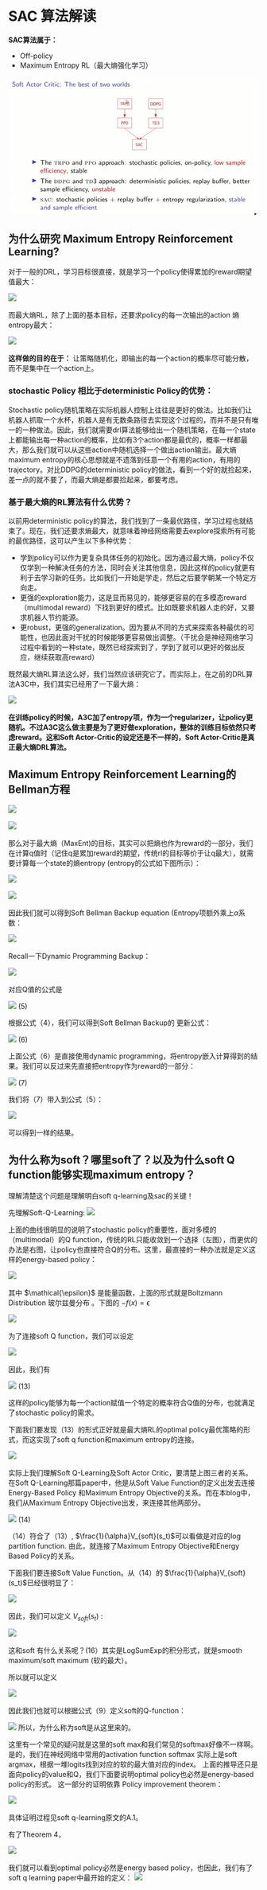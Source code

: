 # SAC 算法解读

**SAC算法属于：**

* Off-policy 
* Maximum Entropy RL（最大熵强化学习）

![img.png](img.png)

## 为什么研究 Maximum Entropy Reinforcement Learning?

对于一般的DRL，学习目标很直接，就是学习一个policy使得累加的reward期望值最大：

![](https://www.zhihu.com/equation?tex=%5Cpi%5E%2A%3D%5Carg%5Cmax_%7B%5Cpi%7D%5Cmathbb%7BE%7D_%7B%28s_t%2Ca_t%29%5Csim%5Crho_%5Cpi%7D%5B%5Csum_%7Bt%7D%7BR%28s_t%2Ca_t%29%7D%5D)

而最大熵RL，除了上面的基本目标，还要求policy的每一次输出的action 熵entropy最大：

![](https://www.zhihu.com/equation?tex=%5Cpi%5E%2A%3D%5Carg%5Cmax_%7B%5Cpi%7D%5Cmathbb%7BE%7D_%7B%28s_t%2Ca_t%29%5Csim+%5Crho_%5Cpi%7D%5B%5Csum_%7Bt%7D%7B%5Cunderbrace%7BR%28s_t%2Ca_t%29%7D_%7Breward%7D%7D+%2B%5Calpha%5Cunderbrace%7B+H%28%5Cpi%28%5Ccdot%7Cs_t%29%29%7D_%7Bentropy%7D%5D)

**这样做的目的在于：** 让策略随机化，即输出的每一个action的概率尽可能分散，而不是集中在一个action上。

### stochastic Policy 相比于deterministic Policy的优势：
Stochastic policy随机策略在实际机器人控制上往往是更好的做法。比如我们让机器人抓取一个水杯，机器人是有无数条路径去实现这个过程的，而并不是只有唯一的一种做法。因此，我们就需要drl算法能够给出一个随机策略，在每一个state上都能输出每一种action的概率，比如有3个action都是最优的，概率一样都最大，那么我们就可以从这些action中随机选择一个做出action输出。最大熵maximum entropy的核心思想就是不遗落到任意一个有用的action，有用的trajectory。对比DDPG的deterministic policy的做法，看到一个好的就捡起来，差一点的就不要了，而最大熵是都要捡起来，都要考虑。

### 基于最大熵的RL算法有什么优势？

以前用deterministic policy的算法，我们找到了一条最优路径，学习过程也就结束了。现在，我们还要求熵最大，就意味着神经网络需要去explore探索所有可能的最优路径，这可以产生以下多种优势：

* 学到policy可以作为更复杂具体任务的初始化。因为通过最大熵，policy不仅仅学到一种解决任务的方法，同时会关注其他信息，因此这样的policy就更有利于去学习新的任务。比如我们一开始是学走，然后之后要学朝某一个特定方向走。
* 更强的exploration能力，这是显而易见的，能够更容易的在多模态reward（multimodal reward）下找到更好的模式。比如既要求机器人走的好，又要求机器人节约能源。
* 更robust，更强的generalization。因为要从不同的方式来探索各种最优的可能性，也因此面对干扰的时候能够更容易做出调整。（干扰会是神经网络学习过程中看到的一种state，既然已经探索到了，学到了就可以更好的做出反应，继续获取高reward）

既然最大熵RL算法这么好，我们当然应该研究它了。而实际上，在之前的DRL算法A3C中，我们其实已经用了一下最大熵：

![](https://pic2.zhimg.com/v2-32c83d601505127b91fa7fadb58de479_b.jpg)

**在训练policy的时候，A3C加了entropy项，作为一个regularizer，让policy更随机。不过A3C这么做主要是为了更好做exploration，整体的训练目标依然只考虑reward。这和Soft Actor-Critic的设定还是不一样的，Soft Actor-Critic是真正最大熵DRL算法。**

## Maximum Entropy Reinforcement Learning的Bellman方程

![](https://pic4.zhimg.com/v2-a3f0b9c228619f48a532b5edf3dc3dab_b.jpg)

![](https://www.zhihu.com/equation?tex=q_%5Cpi%28s%2Ca%29%3Dr%28s%2Ca%29%2B%5Cgamma%5Csum_%7Bs%27%5Cin%5Cmathcal%7BS%7D%7D%5Cmathcal%7BP%7D_%7Bss%27%7D%5E%7Ba%7D%5Csum_%7Ba%27%5Cin%5Cmathcal%7BA%7D%7D%5Cpi%28a%27%7Cs%27%29q_%5Cpi%28s%27%2Ca%27%29)

那么对于最大熵（MaxEnt)的目标，其实可以把熵也作为reward的一部分，我们在计算q值时（记住q是累加reward的期望，传统rl的目标等价于让q最大），就需要计算每一个state的熵entropy (entropy的公式如下图所示）：

![](https://pic1.zhimg.com/v2-dcee5ef22e5784ce05725bdfa4cd3f18_b.jpg)

![](https://pic1.zhimg.com/v2-f9b6d1e0a425ba5402553fa28871e908_b.jpg)

因此我们就可以得到Soft Bellman Backup equation (Entropy项额外乘上$\alpha$系数：

![](https://www.zhihu.com/equation?tex=q_%5Cpi%28s%2Ca%29%3Dr%28s%2Ca%29%2B%5Cgamma%5Csum_%7Bs%27%5Cin%5Cmathcal%7BS%7D%7D%5Cmathcal%7BP%7D_%7Bss%27%7D%5E%7Ba%7D%5Csum_%7Ba%27%5Cin%5Cmathcal%7BA%7D%7D%5Cpi%28a%27%7Cs%27%29%28q_%5Cpi%28s%27%2Ca%27%29-%5Calpha%5Clog+%28%5Cpi%28a%27%7Cs%27%29%29)

Recall一下Dynamic Programming Backup：

![](https://pic4.zhimg.com/v2-b7eab8910a70407552c621f33bb87ddf_b.jpg)

对应Q值的公式是

![](https://www.zhihu.com/equation?tex=Q%28s_t%2Ca_t%29%3Dr%28s_t%2Ca_t%29+%2B+%5Cgamma%5Cmathbb%7BE%7D_%7Bs_%7Bt%2B1%7D%2Ca_%7Bt%2B1%7D%7D%5BQ%28s_%7Bt%2B1%7D%2Ca_%7Bt%2B1%7D%29%5D) (5)

根据公式（4），我们可以得到Soft Bellman Backup的 更新公式：

![](https://www.zhihu.com/equation?tex=Q_%7Bsoft%7D%28s_t%2Ca_t%29%3Dr%28s_t%2Ca_t%29+%2B+%5Cgamma%5Cmathbb%7BE%7D_%7Bs_%7Bt%2B1%7D%2Ca_%7Bt%2B1%7D%7D%5BQ_%7Bsoft%7D%28s_%7Bt%2B1%7D%2Ca_%7Bt%2B1%7D%29-%5Calpha+%5Clog%28%5Cpi%28a_%7Bt%2B1%7D%7Cs_%7Bt%2B1%7D%29%29%5D) (6)

上面公式（6）是直接使用dynamic programming，将entropy嵌入计算得到的结果。我们可以反过来先直接把entropy作为reward的一部分：

![](https://www.zhihu.com/equation?tex=r_%7Bsoft%7D%28s_t%2Ca_t%29%3Dr%28s_t%2Ca_t%29%2B%5Cgamma%5Calpha%5Cmathbb%7BE%7D_%7Bs_%7Bt%2B1%7D%5Csim%5Crho%7DH%28%5Cpi%28%5Ccdot%7Cs_%7Bt%2B1%7D%29%29) (7)

我们将（7）带入到公式（5）：

![](https://www.zhihu.com/equation?tex=%5Cbegin%7Bequation%7D+%5Cbegin%7Bsplit%7D+Q_%7Bsoft%7D%28s_t%2Ca_t%29%26%3Dr%28s_t%2Ca_t%29+%2B%5Cgamma%5Calpha%5Cmathbb%7BE%7D_%7Bs_%7Bt%2B1%7D%5Csim%5Crho%7DH%28%5Cpi%28%5Ccdot%7Cs_%7Bt%2B1%7D%29%29+%2B+%5Cgamma%5Cmathbb%7BE%7D_%7Bs_%7Bt%2B1%7D%2Ca_%7Bt%2B1%7D%7D%5BQ_%7Bsoft%7D%28s_%7Bt%2B1%7D%2Ca_%7Bt%2B1%7D%29%5D%5C%5C+%26%3Dr%28s_t%2Ca_t%29+%2B%5Cgamma%5Cmathbb%7BE%7D_%7Bs_%7Bt%2B1%7D%5Csim%5Crho%2Ca_%7Bt%2B1%7D%5Csim+%5Cpi%7D%5BQ_%7Bsoft%7D%28s_%7Bt%2B1%7D%2Ca_%7Bt%2B1%7D%29%5D+%2B++%5Cgamma+%5Calpha%5Cmathbb%7BE%7D_%7Bs_%7Bt%2B1%7D%5Csim%5Crho%7DH%28%5Cpi%28%5Ccdot%7Cs_%7Bt%2B1%7D%29%29%5C%5C+%26%3Dr%28s_t%2Ca_t%29+%2B%5Cgamma%5Cmathbb%7BE%7D_%7Bs_%7Bt%2B1%7D%5Csim%5Crho%2Ca_%7Bt%2B1%7D%5Csim+%5Cpi%7D%5BQ_%7Bsoft%7D%28s_%7Bt%2B1%7D%2Ca_%7Bt%2B1%7D%29%5D+%2B++%5Cgamma%5Cmathbb%7BE%7D_%7Bs_%7Bt%2B1%7D%5Csim%5Crho%7D%5Cmathbb%7BE_%7Ba_%7Bt%2B1%7D%5Csim%5Cpi%7D%7D%5B-%5Calpha+%5Clog%5Cpi%28a_%7Bt%2B1%7D%7Cs_%7Bt%2B1%7D%29%5D%5C%5C+%26%3Dr%28s_t%2Ca_t%29+%2B+%5Cgamma+%5Cmathbb%7BE%7D_%7Bs_%7Bt%2B1%7D%5Csim%5Crho%7D%5B%5Cmathbb%7BE%7D_%7Ba_%7Bt%2B1%7D%5Csim%5Cpi%7D%5BQ_%7Bsoft%7D%28s_%7Bt%2B1%7D%2Ca_%7Bt%2B1%7D%29-%5Calpha+%5Clog%28%5Cpi%28a_%7Bt%2B1%7D%7Cs_%7Bt%2B1%7D%29%29%5D%5D%5C%5C+%26%3Dr%28s_t%2Ca_t%29+%2B+%5Cgamma%5Cmathbb%7BE%7D_%7Bs_%7Bt%2B1%7D%2Ca_%7Bt%2B1%7D%7D%5BQ_%7Bsoft%7D%28s_%7Bt%2B1%7D%2Ca_%7Bt%2B1%7D%29-%5Calpha+%5Clog%28%5Cpi%28a_%7Bt%2B1%7D%7Cs_%7Bt%2B1%7D%29%29%5D+%5Cend%7Bsplit%7D+%5Cend%7Bequation%7D)

可以得到一样的结果。


## 为什么称为soft？哪里soft了？以及为什么soft Q function能够实现maximum entropy？

理解清楚这个问题是理解明白soft q-learning及sac的关键！

先理解Soft-Q-Learning:
![](https://pic4.zhimg.com/v2-7232108a8142075e81ae7c5c68ecbd2b_b.jpg)

上面的曲线很明显的说明了stochastic policy的重要性，面对多模的（multimodal）的Q function，传统的RL只能收敛到一个选择（左图），而更优的办法是右图，让policy也直接符合Q的分布。这里，最直接的一种办法就是定义这样的energy-based policy：

![](https://www.zhihu.com/equation?tex=%5Cpi%28a_t%7Cs_t%29%5Cpropto+exp%28-%5Cmathcal%7BE%7D%28s_t%2Ca_t%29%29)

其中 $\mathical{\epsilon}$ 是能量函数，上面的形式就是Boltzmann Distribution 玻尔兹曼分布 。下图的 $-f(x)=\mathcal{\epsilon}$

![](https://pic1.zhimg.com/v2-2ce2819f8a514ee7b51bf67746bdca3c_b.jpg)

为了连接soft Q function，我们可以设定

![](https://www.zhihu.com/equation?tex=%5Cmathcal%7BE%7D%28s_t%2Ca_t%29%3D-%5Cfrac%7B1%7D%7B%5Calpha%7DQ_%7Bsoft%7D%28s_t%2Ca_t%29)

因此，我们有

![](https://www.zhihu.com/equation?tex=%5Cpi%28a_t%7Cs_t%29%5Cpropto+exp%28Q_%7Bsoft%7D%28s_t%2Ca_t%29%29) (13)

这样的policy能够为每一个action赋值一个特定的概率符合Q值的分布，也就满足了stochastic policy的需求。

下面我们要发现（13）的形式正好就是最大熵RL的optimal policy最优策略的形式，而这实现了soft q function和maximum entropy的连接。

![](https://pic3.zhimg.com/v2-ffb1457e6960e6d0b64dfe6bc72ebeee_b.jpg)

实际上我们理解Soft Q-Learning及Soft Actor Critic，要清楚上图三者的关系。在Soft Q-Learning那篇paper中，他是从Soft Value Function的定义出发去连接Energy-Based Policy 和Maximum Entropy Objective的关系。而在本blog中，我们从Maximum Entropy Objective出发，来连接其他两部分。

![](https://www.zhihu.com/equation?tex=%5Cbegin%7Bequation%7D+%5Cbegin%7Bsplit%7D+%5Cpi%28s_t%2Ca_t%29+%26%3D+%5Cexp%28%5Cfrac%7B1%7D%7B%5Calpha%7D%28Q_%7Bsoft%7D%28s_t%2Ca_t%29-V_%7Bsoft%7D%28s_t%29%29%29%5C%5C+%26%3D+%5Cfrac%7B%5Cexp%28%5Cfrac%7B1%7D%7B%5Calpha%7DQ_%7Bsoft%7D%28s_t%2Ca_t%29%29%7D%7B%5Cexp%28%5Cfrac%7B1%7D%7B%5Calpha%7DV_%7Bsoft%7D%28s_t%29%29%7D++%5Cend%7Bsplit%7D+%5Cend%7Bequation%7D) (14)

（14）符合了（13）, $\frac{1}{\alpha}V_{soft}(s_t)$可以看做是对应的log partition function. 由此，就连接了Maximum Entropy Objective和Energy Based Policy的关系。

下面我们要连接Soft Value Function。从（14）的  $\frac{1}{\alpha}V_{soft}(s_t)$已经很明显了：

![](https://www.zhihu.com/equation?tex=%5Cexp%28%5Cfrac%7B1%7D%7B%5Calpha%7DV_%7Bsoft%7D%28s_t%29%29+%3D+%5Cint+%5Cexp%28%5Cfrac%7B1%7D%7B%5Calpha%7DQ_%7Bsoft%7D%28s_t%2Ca%29%29d%5Cmathbf%7Ba%7D)

因此，我们可以定义 $V_{soft}(s_t)$ :

![](https://www.zhihu.com/equation?tex=V_%7Bsoft%7D%28s_t%29+%5Ctriangleq+%5Calpha+%5Clog+%5Cint+%5Cexp%28%5Cfrac%7B1%7D%7B%5Calpha%7DQ_%7Bsoft%7D%28s_t%2Ca%29%29+d%5Cmathbf%7Ba%7D)

这和soft 有什么关系呢？(16）其实是LogSumExp的积分形式，就是smooth maximum/soft maximum (软的最大）。

所以就可以定义

![](https://www.zhihu.com/equation?tex=%5Cmathrm%7Bsoft%7D%5Cmax_%7Ba%7D+f%28a%29+%3A%3D+%5Clog+%5Cint+%5Cexp+f%28a%29+%5C%2C+da)

因此我们也就可以根据公式（9）定义soft的Q-function：

![](https://www.zhihu.com/equation?tex=Q_%7Bsoft%7D%28+s_t%2C+a_t%29+%3D+%5Cmathbb%7BE%7D%5Cleft%5Br_t+%2B+%5Cgamma%5C+%5Cmathrm%7Bsoft%7D%5Cmax_%7Ba%7D+Q%28s_%7Bt%2B1%7D%2C+a%29%5Cright%5D)
所以，为什么称为soft是从这里来的。

这里有一个常见的疑问就是这里的soft max和我们常见的softmax好像不一样啊。是的，我们在神经网络中常用的activation function softmax 实际上是soft argmax，根据一堆logits找到对应的软的最大值对应的index。
上面的推导还只是面向policy的value和Q，我们下面要说明optimal policy也必然是energy-based policy的形式。
这一部分的证明依靠 Policy improvement theorem：

![](https://pic2.zhimg.com/v2-8eaf6e3e8a96a733e93ff1050e230e8d_b.png)

具体证明过程见soft q-learning原文的A.1。

有了Theorem 4，

![](https://pic1.zhimg.com/v2-95a61c7916ef09694e0efaff3a7d7130_b.jpg)

我们就可以看到optimal policy必然是energy based policy，也因此，我们有了soft q learning paper中最开始的定义：
![](https://www.zhihu.com/equation?tex=%5Cpi%5E%2A_%7BMaxEnt%7D%28a_t%7Cs_t%29%3D%5Cexp%28%5Cfrac%7B1%7D%7B%5Calpha%7D%28Q%5E%2A_%7Bsoft%7D%28s_t%2Ca_t%29-V%5E%2A_%7Bsoft%7D%28s_t%29%29%29)






